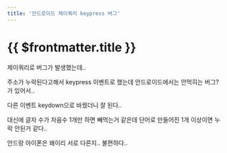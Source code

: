 ```yaml
---
title: '안드로이드 제이쿼리 keypress 버그'
---
```


# {{ $frontmatter.title }}


제이쿼리로 버그가 발생했는데.. 

주소가 누락된다고해서  keypress 이벤트로 했는데 안드로이드에서는 안먹히는 버그? 가 있어서..

다른 이벤트 keydown으로 바꿨더니 잘 된다.. 

대신에 글자 수가 자음수 1개만 하면 빼먹는거 같은데 단어로 만들어진 1개 이상이면 누락 안된거 같다.. 

안드랑 아이폰은 왜이리 서로 다른지.. 불편하다..